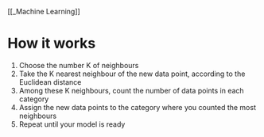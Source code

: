 [[_Machine Learning]]
# How it works
1. Choose the number K of neighbours
2. Take the K nearest neighbour of the new data point, according to the Euclidean distance
3. Among these K neighbours, count the number of data points in each category
4. Assign the new data points to the category where you counted the most neighbours
5. Repeat until your model is ready